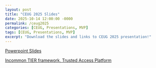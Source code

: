 ```yaml
---
layout: post
title: "CEUG 2025 Slides"
date: 2025-10-14 12:00:00 -0000
permalink: /ceug2025
categories: [CEUG, Presentations, MVP]
tags: [CEUG, Presentations, MVP]
excerpt: "Download the slides and links to CEUG 2025 presentation!"
---
```


[Powerpoint Slides](/assets/ceug2025/slides.pptx)


[Incommon TIER framework, Trusted Access Platform](https://incommon.org/trusted-access/)
